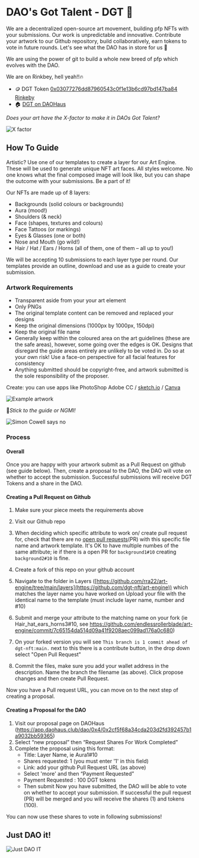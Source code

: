 # DAO's Got Talent - DGT 🤩

We are a decentralized open-source art movement, building pfp NFTs with your submissions. Our work is unpredictable and innovative. Contribute your artwork to our Github repository, build collaboratively, earn tokens to vote in future rounds. Let's see what the DAO has in store for us 👀

We are using the power of git to build a whole new breed of pfp which evolves with the DAO. 

We are on Rinkbey, hell yeah!!🔥

- 🪙 DGT Token [0x03077276dd87960543c0f1e13b6cd97bd147ba84 Rinkeby](https://rinkeby.etherscan.io/token/0x03077276dd87960543c0f1e13b6cd97bd147ba84)
- 🏠 [DGT on DAOHaus](https://app.daohaus.club/dao/0x4/0x2cf5f68a34cda203d2fd392457b1a9032bb59365)

*Does your art have the X-factor to make it in DAOs Got Talent?*

![X factor](https://media.giphy.com/media/28LOlpoqJh02X7QAyI/giphy.gif)

## How To Guide

Artistic? Use one of our templates to create a layer for our Art Engine. These will be used to generate unique NFT art faces. All styles welcome. No one knows what the final composed image will look like, but you can shape the outcome with your submissions. Be a part of it! 

Our NFTs are made up of 8 layers:

- Backgrounds (solid colours or backgrounds)
- Aura (mood!)
- Shoulders (& neck)
- Face (shapes, textures and colours)
- Face Tattoos (or markings)
- Eyes & Glasses (one or both)
- Nose and Mouth (go wild!)
- Hair / Hat / Ears / Horns (all of them, one of them – all up to you!)

We will be accepting 10 submissions to each layer type per round. Our templates provide an outline, download and use as a guide to create your submission.

### Artwork Requirements 
- Transparent aside from your your art element
- Only PNGs
- The original template content can be removed and replaced your designs
- Keep the original dimensions (1000px by 1000px, 150dpi) 
- Keep the original file name
- Generally keep within the coloured area on the art guidelines (these are the safe areas), however, some going over the edges is OK. Designs that disregard the guide areas entirely are unlikely to be voted in. Do so at your own risk!
Use a face-on perspective for all facial features for consistency 
- Anything submitted should be copyright-free, and artwork submitted is the sole responsibility of the proposer. 

Create: you can use apps like PhotoShop Adobe CC / [sketch.io](https://sketch.io/sketchpad/) / [Canva ](https://www.canva.com/)

![Example artwork](https://i.imgur.com/zUPnxQv.png)


🚨*Stick to the guide or NGMI!* 

![Simon Cowell says no](https://i.pinimg.com/originals/99/fe/5a/99fe5ac7cfd9f18ac52585b7ce878c9e.gif)

### Process
#### Overall
Once you are happy with your artwork submit as a Pull Request on github (see guide below). Then, create a proposal to the DAO, the DAO will vote on whether to accept the submission. Successful submissions will receive DGT Tokens and a share in the DAO.

#### Creating a Pull Request on Github
1. Make sure your piece meets the requirements above
2. Visit our Github repo
3. When deciding which specific attribute to work on/ create pull request for, check that there are no [open pull requests](https://github.com/dgt-nft/art-engine/pulls)(PR) with this specific file name and artwork template. It's OK to have multiple numbes of the same attribute; ie if there is a open PR for `background1#10` creating `background2#10` is fine.
4. Create a fork of this repo on your github account
5. Navigate to the folder in Layers ([https://github.com/rra22/art-engine/tree/main/layers](https://github.com/dgt-nft/art-engine)) which matches the layer name you have worked on
Upload your file with the identical name to the template (must include layer name, number and #10)
5. Submit and merge your attribute to the matching name on your fork (ie Hair_hat_ears_horns3#10, see https://github.com/endlessrollerblade/art-engine/commit/7c65154da514d09a41f9208aec099ad176a0c680)
6. On your forked version you will see `This branch is 1 commit ahead of dgt-nft:main.` next to this there is a contribute button, in the drop down select "Open Pull Request"


4. Commit the files, make sure you add your wallet address in the description. Name the branch the filename (as above). Click propose changes and then create Pull Request.


Now you have a Pull request URL, you can move on to the next step of creating a proposal.


#### Creating a Proposal for the DAO
1. Visit our proposal page on DAOHaus (https://app.daohaus.club/dao/0x4/0x2cf5f68a34cda203d2fd392457b1a9032bb59365)
2. Select “new proposal” then “Request Shares For Work Completed”
3. Complete the proposal using this format:
    - Title: Layer Name, ie Aura1#10
    - Shares requested: 1 (you must enter '1' in this field)
    - Link: add your github Pull Request URL (as above)
    - Select 'more' and then “Payment Requested” 
    - Payment Requested : 100 DGT tokens
    - Then submit
Now you have submitted, the DAO will be able to vote on whether to accept your submission. If successful the pull request (PR) will be merged and you will receive the shares (1) and tokens (100).

You can now use these shares to vote in following submissions! 

## Just DAO it!

![Just DAO IT](https://media.giphy.com/media/104ueR8J1OPM2s/giphy-downsized-large.gif)





